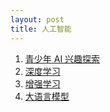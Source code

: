```yaml
---
layout: post
title: 人工智能
---
```


1. [青少年 AI 兴趣探索](camp)
2. [深度学习](dl)
3. [增强学习](rl)
4. [大语言模型](llm)

<br/>
